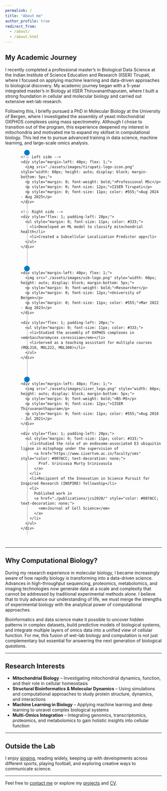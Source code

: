 ```yaml
---
permalink: /
title: "About me"
author_profile: true
redirect_from: 
  - /about/
  - /about.html
---
```


## My Academic Journey

I recently completed a professional master’s in Biological Data Science at the Indian Institute of Science Education and Research (IISER) Tirupati, where I focused on applying machine learning and data-driven approaches to biological discovery. My academic journey began with a 5-year integrated master’s in Biology at IISER Thiruvananthapuram, where I built a strong foundation in cellular and molecular biology and carried out extensive wet-lab research.

Following this, I briefly pursued a PhD in Molecular Biology at the University of Bergen, where I investigated the assembly of yeast mitochondrial OXPHOS complexes using mass spectrometry. Although I chose to transition out of the program, this experience deepened my interest in mitochondria and motivated me to expand my skillset in computational biology. This led me to pursue advanced training in data science, machine learning, and large-scale omics analysis.

<!-- Timeline wrapper -->
<div style="position: relative; margin-left: 50px;">

  <!-- Vertical line -->
  <div style="position: absolute; left: 20px; top: 0; width: 2px; height: 100%; background-color: #ccc;"></div>

  <!-- Milestone: Professional MSc -->
  <div style="position: relative; display: flex; align-items: flex-start; margin-bottom: 40px;">
    <!-- Circle marker -->
    <div style="position: absolute; left: 11px; top: 0; width: 18px; height: 18px; border-radius: 50%; background-color: #007ACC;"></div>
    
    <!-- Left side -->
    <div style="margin-left: 40px; flex: 1;">
      <img src="./assets/images/tirupati-logo-icon.png" style="width: 60px; height: auto; display: block; margin-bottom: 5px;">
      <p style="margin: 0; font-weight: bold;">Professional MSc</p>
      <p style="margin: 0; font-size: 12px;">IISER Tirupati</p>
      <p style="margin: 0; font-size: 11px; color: #555;">Aug 2024 - Aug 2025</p>
    </div>

    <!-- Right side -->
    <div style="flex: 1; padding-left: 20px;">
      <ul style="margin: 0; font-size: 11px; color: #333;">
        <li>Developed an ML model to classify mitochondrial health</li>
        <li>Created a Subcellular Localization Predictor app</li>
      </ul>
    </div>
  </div>

  <!-- Milestone: Researcher -->
  <div style="position: relative; display: flex; align-items: flex-start; margin-bottom: 40px;">
    <!-- Circle marker -->
    <div style="position: absolute; left: 11px; top: 0; width: 18px; height: 18px; border-radius: 50%; background-color: #007ACC;"></div>
    
    <div style="margin-left: 40px; flex: 1;">
      <img src="./assets/images/uib-logo.png" style="width: 60px; height: auto; display: block; margin-bottom: 5px;">
      <p style="margin: 0; font-weight: bold;">Researcher</p>
      <p style="margin: 0; font-size: 12px;">University of Bergen</p>
      <p style="margin: 0; font-size: 11px; color: #555;">Mar 2022 - Aug 2023</p>
    </div>

    <div style="flex: 1; padding-left: 20px;">
      <ul style="margin: 0; font-size: 11px; color: #333;">
        <li>Studied the assembly of OXPHOS complexes in <em>Saccharomyces cerevisiae</em></li>
        <li>Served as a teaching assistant for multiple courses (MOL310, MOL222, MOL300)</li>
      </ul>
    </div>
  </div>

  <!-- Milestone: BS-MS -->
  <div style="position: relative; display: flex; align-items: flex-start; margin-bottom: 40px;">
    <!-- Circle marker -->
    <div style="position: absolute; left: 11px; top: 0; width: 18px; height: 18px; border-radius: 50%; background-color: #007ACC;"></div>
    
    <div style="margin-left: 40px; flex: 1;">
      <img src="./assets/images/iiser_logo.png" style="width: 60px; height: auto; display: block; margin-bottom: 5px;">
      <p style="margin: 0; font-weight: bold;">BS-MS</p>
      <p style="margin: 0; font-size: 12px;">IISER Thiruvananthapuram</p>
      <p style="margin: 0; font-size: 11px; color: #555;">Aug 2016 - Jul 2021</p>
    </div>

    <div style="flex: 1; padding-left: 20px;">
      <ul style="margin: 0; font-size: 11px; color: #333;">
        <li>Studied the role of an endosome-associated E3 ubiquitin ligase in mitophagy under the supervision of 
          <a href="https://www.iisertvm.ac.in/faculty/sms" style="color: #007ACC; text-decoration: none;">
            Prof. Srinivasa Murty Srinivasula
          </a>
        </li>
        <li>Recipient of the Innovation in Science Pursuit for Inspired Research (INSPIRE) fellowship</li>
        <li>
          Published work in 
          <a href="./publications/jcs2020/" style="color: #007ACC; text-decoration: none;">
            <em>Journal of Cell Science</em>
          </a>
        </li>
      </ul>
    </div>
  </div>
</div>



---

## Why Computational Biology?

During my research experience in molecular biology, I became increasingly aware of how rapidly biology is transforming into a data-driven science. Advances in high-throughput sequencing, proteomics, metabolomics, and imaging technologies now generate data at a scale and complexity that cannot be addressed by traditional experimental methods alone. I believe that to truly advance our understanding of life, we must merge the strengths of experimental biology with the analytical power of computational approaches.

Bioinformatics and data science make it possible to uncover hidden patterns in complex datasets, build predictive models of biological systems, and integrate multiple layers of omics data into a unified view of cellular function. For me, this fusion of wet-lab biology and computation is not just complementary but essential for answering the next generation of biological questions.

---

## Research Interests

- **Mitochondrial Biology** – Investigating mitochondrial dynamics, function, and their role in cellular homeostasis  
- **Structural Bioinformatics & Molecular Dynamics** – Using simulations and computational approaches to study protein structure, dynamics, and interactions  
- **Machine Learning in Biology** – Applying machine learning and deep learning to unravel complex biological systems  
- **Multi-Omics Integration** – Integrating genomics, transcriptomics, proteomics, and metabolomics to gain holistic insights into cellular function  

---

## Outside the Lab

I enjoy [singing](https://www.instagram.com/the_singing_gypsy/), reading widely, keeping up with developments across different sports, playing football, and exploring creative ways to communicate science.

---

Feel free to [contact me](mailto:rithwikrar98@gmail.com) or explore my [projects](/rithwiknambiar.github.io/projects/) and [CV](/rithwiknambiar.github.io/CV_2025.pdf).
